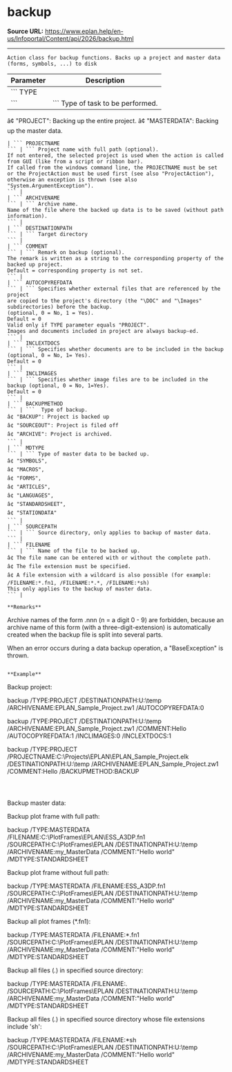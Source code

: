 # backup

**Source URL:** https://www.eplan.help/en-us/Infoportal/Content/api/2026/backup.html

---

```
Action class for backup functions. Backs up a project and master data (forms, symbols, ...) to disk
```

  

| Parameter | Description |
| --- | --- |
| ``` TYPE ``` | ``` Type of task to be performed. â¢ "PROJECT": Backing up the entire project.  â¢ "MASTERDATA": Backing up the master data. ``` |
| ``` PROJECTNAME ``` | ``` Project name with full path (optional).  If not entered, the selected project is used when the action is called from GUI (like from a script or ribbon bar).  If called from the windows command line, the PROJECTNAME must be set or the ProjectAction must be used first (see also "ProjectAction"), otherwise an exception is thrown (see also "System.ArgumentException"). ``` |
| ``` ARCHIVENAME ``` | ``` Archive name. Name of the file where the backed up data is to be saved (without path information). ``` |
| ``` DESTINATIONPATH ``` | ``` Target directory ``` |
| ``` COMMENT ``` | ``` Remark on backup (optional). The remark is written as a string to the corresponding property of the backed up project. Default = corresponding property is not set. ``` |
| ``` AUTOCOPYREFDATA ``` | ``` Specifies whether external files that are referenced by the project  are copied to the project's directory (the "\DOC" and "\Images" subdirectories) before the backup. (optional, 0 = No, 1 = Yes). Default = 0 Valid only if TYPE parameter equals "PROJECT". Images and documents included in project are always backup-ed. ``` |
| ``` INCLEXTDOCS ``` | ``` Specifies whether documents are to be included in the backup (optional, 0 = No, 1= Yes). Default = 0 ``` |
| ``` INCLIMAGES ``` | ``` Specifies whether image files are to be included in the backup (optional, 0 = No, 1=Yes). Default = 0 ``` |
| ``` BACKUPMETHOD ``` | ```  Type of backup.  â¢ "BACKUP": Project is backed up  â¢ "SOURCEOUT": Project is filed off  â¢ "ARCHIVE": Project is archived. ``` |
| ``` MDTYPE ``` | ``` Type of master data to be backed up. â¢ "SYMBOLS", â¢ "MACROS", â¢ "FORMS", â¢ "ARTICLES", â¢ "LANGUAGES", â¢ "STANDARDSHEET", â¢ "STATIONDATA" ``` |
| ``` SOURCEPATH ``` | ``` Source directory, only applies to backup of master data. ``` |
| ``` FILENAME ``` | ``` Name of the file to be backed up. â¢ The file name can be entered with or without the complete path. â¢ The file extension must be specified. â¢ A file extension with a wildcard is also possible (for example: /FILENAME:*.fn1, /FILENAME:*.*, /FILENAME:*sh) This only applies to the backup of master data. ``` |

**Remarks**

```
Archive names of the form <some name>.nnn (n = a digit 0 - 9) are forbidden, because an archive name of this form (with a three-digit-extension) is automatically created when the backup file is split into several parts. 
When an error occurs during a data backup operation, a "BaseException" is thrown.
```

**Example**

```
Backup project:

backup /TYPE:PROJECT /DESTINATIONPATH:U:\temp /ARCHIVENAME:EPLAN_Sample_Project.zw1 /AUTOCOPYREFDATA:0

backup /TYPE:PROJECT /DESTINATIONPATH:U:\temp /ARCHIVENAME:EPLAN_Sample_Project.zw1 /COMMENT:Hello /AUTOCOPYREFDATA:1 /INCLIMAGES:0 /INCLEXTDOCS:1

backup /TYPE:PROJECT /PROJECTNAME:C:\Projects\EPLAN\EPLAN_Sample_Project.elk /DESTINATIONPATH:U:\temp /ARCHIVENAME:EPLAN_Sample_Project.zw1 /COMMENT:Hello /BACKUPMETHOD:BACKUP 
```

  

```
Backup master data:

Backup plot frame with full path:

backup /TYPE:MASTERDATA /FILENAME:C:\PlotFrames\EPLAN\ESS_A3DP.fn1 /SOURCEPATH:C:\PlotFrames\EPLAN /DESTINATIONPATH:U:\temp /ARCHIVENAME:my_MasterData /COMMENT:"Hello world" /MDTYPE:STANDARDSHEET

Backup plot frame without full path:

backup /TYPE:MASTERDATA /FILENAME:ESS_A3DP.fn1 /SOURCEPATH:C:\PlotFrames\EPLAN /DESTINATIONPATH:U:\temp /ARCHIVENAME:my_MasterData /COMMENT:"Hello world" /MDTYPE:STANDARDSHEET

Backup all plot frames (*.fn1):

backup /TYPE:MASTERDATA /FILENAME:*.fn1 /SOURCEPATH:C:\PlotFrames\EPLAN /DESTINATIONPATH:U:\temp /ARCHIVENAME:my_MasterData /COMMENT:"Hello world" /MDTYPE:STANDARDSHEET

Backup all files (*.*) in specified source directory:

backup /TYPE:MASTERDATA /FILENAME:*.* /SOURCEPATH:C:\PlotFrames\EPLAN /DESTINATIONPATH:U:\temp /ARCHIVENAME:my_MasterData /COMMENT:"Hello world" /MDTYPE:STANDARDSHEET

Backup all files (*.*) in specified source directory whose file extensions include 'sh':

backup /TYPE:MASTERDATA /FILENAME:*sh /SOURCEPATH:C:\PlotFrames\EPLAN /DESTINATIONPATH:U:\temp /ARCHIVENAME:my_MasterData /COMMENT:"Hello world" /MDTYPE:STANDARDSHEET
```